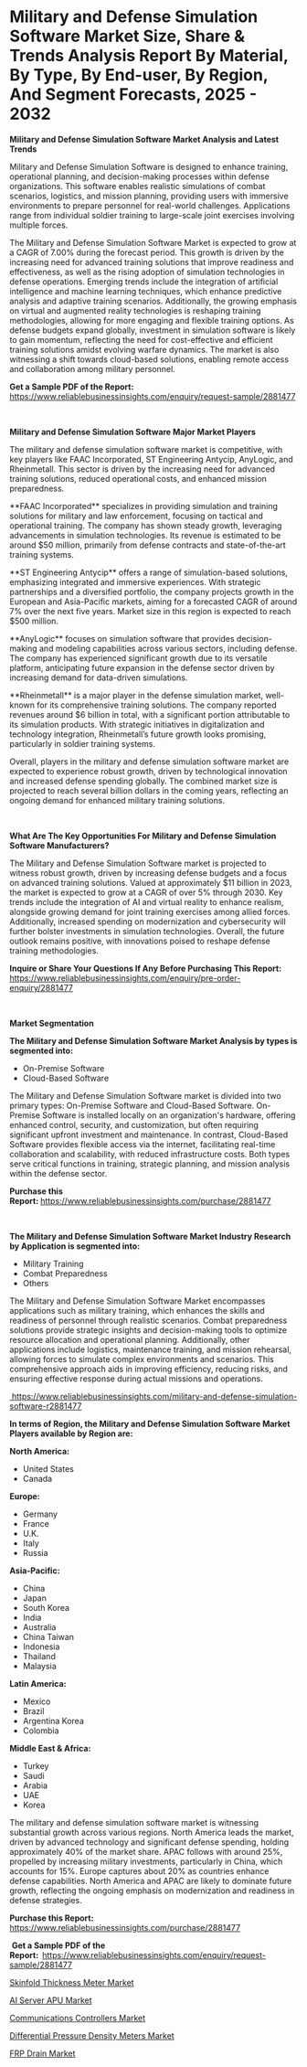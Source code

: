 <p><h1>Military and Defense Simulation Software Market Size, Share & Trends Analysis Report By Material, By Type, By End-user, By Region, And Segment Forecasts, 2025 - 2032</h1></p><p><strong>Military and Defense Simulation Software Market Analysis and Latest Trends</strong></p>
<p><p>Military and Defense Simulation Software is designed to enhance training, operational planning, and decision-making processes within defense organizations. This software enables realistic simulations of combat scenarios, logistics, and mission planning, providing users with immersive environments to prepare personnel for real-world challenges. Applications range from individual soldier training to large-scale joint exercises involving multiple forces.</p><p>The Military and Defense Simulation Software Market is expected to grow at a CAGR of 7.00% during the forecast period. This growth is driven by the increasing need for advanced training solutions that improve readiness and effectiveness, as well as the rising adoption of simulation technologies in defense operations. Emerging trends include the integration of artificial intelligence and machine learning techniques, which enhance predictive analysis and adaptive training scenarios. Additionally, the growing emphasis on virtual and augmented reality technologies is reshaping training methodologies, allowing for more engaging and flexible training options. As defense budgets expand globally, investment in simulation software is likely to gain momentum, reflecting the need for cost-effective and efficient training solutions amidst evolving warfare dynamics. The market is also witnessing a shift towards cloud-based solutions, enabling remote access and collaboration among military personnel.</p></p>
<p><strong>Get a Sample PDF of the Report:&nbsp;</strong> <a href="https://www.reliablebusinessinsights.com/enquiry/request-sample/2881477?utm_campaign=1837&utm_medium=2&utm_source=Github&utm_content=ia&utm_term=12032025&utm_id=military-and-defense-simulation-software">https://www.reliablebusinessinsights.com/enquiry/request-sample/2881477</a></p>
<p>&nbsp;</p>
<p><strong>Military and Defense Simulation Software Major Market Players</strong></p>
<p><p>The military and defense simulation software market is competitive, with key players like FAAC Incorporated, ST Engineering Antycip, AnyLogic, and Rheinmetall. This sector is driven by the increasing need for advanced training solutions, reduced operational costs, and enhanced mission preparedness.</p><p>**FAAC Incorporated** specializes in providing simulation and training solutions for military and law enforcement, focusing on tactical and operational training. The company has shown steady growth, leveraging advancements in simulation technologies. Its revenue is estimated to be around $50 million, primarily from defense contracts and state-of-the-art training systems.</p><p>**ST Engineering Antycip** offers a range of simulation-based solutions, emphasizing integrated and immersive experiences. With strategic partnerships and a diversified portfolio, the company projects growth in the European and Asia-Pacific markets, aiming for a forecasted CAGR of around 7% over the next five years. Market size in this region is expected to reach $500 million.</p><p>**AnyLogic** focuses on simulation software that provides decision-making and modeling capabilities across various sectors, including defense. The company has experienced significant growth due to its versatile platform, anticipating future expansion in the defense sector driven by increasing demand for data-driven simulations.</p><p>**Rheinmetall** is a major player in the defense simulation market, well-known for its comprehensive training solutions. The company reported revenues around $6 billion in total, with a significant portion attributable to its simulation products. With strategic initiatives in digitalization and technology integration, Rheinmetall’s future growth looks promising, particularly in soldier training systems.</p><p>Overall, players in the military and defense simulation software market are expected to experience robust growth, driven by technological innovation and increased defense spending globally. The combined market size is projected to reach several billion dollars in the coming years, reflecting an ongoing demand for enhanced military training solutions.</p></p>
<p>&nbsp;</p>
<p><strong>What Are The Key Opportunities For Military and Defense Simulation Software Manufacturers?</strong></p>
<p><p>The Military and Defense Simulation Software market is projected to witness robust growth, driven by increasing defense budgets and a focus on advanced training solutions. Valued at approximately $11 billion in 2023, the market is expected to grow at a CAGR of over 5% through 2030. Key trends include the integration of AI and virtual reality to enhance realism, alongside growing demand for joint training exercises among allied forces. Additionally, increased spending on modernization and cybersecurity will further bolster investments in simulation technologies. Overall, the future outlook remains positive, with innovations poised to reshape defense training methodologies.</p></p>
<p><strong>Inquire or Share Your Questions If Any Before Purchasing This Report:</strong> <a href="https://www.reliablebusinessinsights.com/enquiry/pre-order-enquiry/2881477?utm_campaign=1837&utm_medium=2&utm_source=Github&utm_content=ia&utm_term=12032025&utm_id=military-and-defense-simulation-software">https://www.reliablebusinessinsights.com/enquiry/pre-order-enquiry/2881477</a></p>
<p>&nbsp;</p>
<p><strong>Market Segmentation</strong></p>
<p><strong>The Military and Defense Simulation Software Market Analysis by types is segmented into:</strong></p>
<p><ul><li>On-Premise Software</li><li>Cloud-Based Software</li></ul></p>
<p><p>The Military and Defense Simulation Software market is divided into two primary types: On-Premise Software and Cloud-Based Software. On-Premise Software is installed locally on an organization's hardware, offering enhanced control, security, and customization, but often requiring significant upfront investment and maintenance. In contrast, Cloud-Based Software provides flexible access via the internet, facilitating real-time collaboration and scalability, with reduced infrastructure costs. Both types serve critical functions in training, strategic planning, and mission analysis within the defense sector.</p></p>
<p><strong>Purchase this Report:&nbsp;</strong><a href="https://www.reliablebusinessinsights.com/purchase/2881477?utm_campaign=1837&utm_medium=2&utm_source=Github&utm_content=ia&utm_term=12032025&utm_id=military-and-defense-simulation-software">https://www.reliablebusinessinsights.com/purchase/2881477</a></p>
<p>&nbsp;</p>
<p><strong>The Military and Defense Simulation Software Market Industry Research by Application is segmented into:</strong></p>
<p><ul><li>Military Training</li><li>Combat Preparedness</li><li>Others</li></ul></p>
<p><p>The Military and Defense Simulation Software Market encompasses applications such as military training, which enhances the skills and readiness of personnel through realistic scenarios. Combat preparedness solutions provide strategic insights and decision-making tools to optimize resource allocation and operational planning. Additionally, other applications include logistics, maintenance training, and mission rehearsal, allowing forces to simulate complex environments and scenarios. This comprehensive approach aids in improving efficiency, reducing risks, and ensuring effective response during actual missions and operations.</p></p>
<p><a href="https://www.reliablebusinessinsights.com/military-and-defense-simulation-software-r2881477?utm_campaign=1837&utm_medium=2&utm_source=Github&utm_content=ia&utm_term=12032025&utm_id=military-and-defense-simulation-software">&nbsp;https://www.reliablebusinessinsights.com/military-and-defense-simulation-software-r2881477</a></p>
<p><strong>In terms of Region, the Military and Defense Simulation Software Market Players available by Region are:</strong></p>
<p>
    <p> <strong> North America: </strong>
        <ul>
            <li>United States</li>
            <li>Canada</li>
        </ul>
        </p> 
    <p> <strong> Europe: </strong>
        <ul>
            <li>Germany</li>
            <li>France</li>
            <li>U.K.</li>
            <li>Italy</li>
            <li>Russia</li>
        </ul>
        </p> 
    <p> <strong> Asia-Pacific: </strong>
        <ul>
            <li>China</li>
            <li>Japan</li>
            <li>South Korea</li>
            <li>India</li>
            <li>Australia</li>
            <li>China Taiwan</li>
            <li>Indonesia</li>
            <li>Thailand</li>
            <li>Malaysia</li>
        </ul>
        </p> 
    <p> <strong> Latin America: </strong>
        <ul>
            <li>Mexico</li>
            <li>Brazil</li>
            <li>Argentina Korea</li>
            <li>Colombia</li>
        </ul>
        </p> 
    <p> <strong> Middle East & Africa: </strong>
        <ul>
            <li>Turkey</li>
            <li>Saudi</li>
            <li>Arabia</li>
            <li>UAE</li>
            <li>Korea</li>
        </ul>
    </p>
    </p>
<p><p>The military and defense simulation software market is witnessing substantial growth across various regions. North America leads the market, driven by advanced technology and significant defense spending, holding approximately 40% of the market share. APAC follows with around 25%, propelled by increasing military investments, particularly in China, which accounts for 15%. Europe captures about 20% as countries enhance defense capabilities. North America and APAC are likely to dominate future growth, reflecting the ongoing emphasis on modernization and readiness in defense strategies.</p></p>
<p><strong>Purchase this Report: </strong><a href="https://www.reliablebusinessinsights.com/purchase/2881477?utm_campaign=1837&utm_medium=2&utm_source=Github&utm_content=ia&utm_term=12032025&utm_id=military-and-defense-simulation-software">https://www.reliablebusinessinsights.com/purchase/2881477</a></p>
<p>&nbsp;<strong>Get a Sample PDF of the Report:&nbsp;&nbsp;</strong><a href="https://www.reliablebusinessinsights.com/enquiry/request-sample/2881477?utm_campaign=1837&utm_medium=2&utm_source=Github&utm_content=ia&utm_term=12032025&utm_id=military-and-defense-simulation-software">https://www.reliablebusinessinsights.com/enquiry/request-sample/2881477</a></p>
<p><strong></strong></p>
<p><p><a href="https://github.com/keohannchavo/Market-Research-Report-List-1/blob/main/skinfold-thickness-meter-market.md?utm_campaign=1837&utm_medium=2&utm_source=Github&utm_content=ia&utm_term=12032025&utm_id=military-and-defense-simulation-software">Skinfold Thickness Meter Market</a></p><p><a href="https://github.com/baheraennika/Market-Research-Report-List-1/blob/main/ai-server-apu-market.md?utm_campaign=1837&utm_medium=2&utm_source=Github&utm_content=ia&utm_term=12032025&utm_id=military-and-defense-simulation-software">AI Server APU Market</a></p><p><a href="https://github.com/helmeludu/Market-Research-Report-List-1/blob/main/communications-controllers-market.md?utm_campaign=1837&utm_medium=2&utm_source=Github&utm_content=ia&utm_term=12032025&utm_id=military-and-defense-simulation-software">Communications Controllers Market</a></p><p><a href="https://github.com/dukerghostki/Market-Research-Report-List-1/blob/main/differential-pressure-density-meters-market.md?utm_campaign=1837&utm_medium=2&utm_source=Github&utm_content=ia&utm_term=12032025&utm_id=military-and-defense-simulation-software">Differential Pressure Density Meters Market</a></p><p><a href="https://github.com/elroddrewspm/Market-Research-Report-List-1/blob/main/frp-drain-market.md?utm_campaign=1837&utm_medium=2&utm_source=Github&utm_content=ia&utm_term=12032025&utm_id=military-and-defense-simulation-software">FRP Drain Market</a></p></p>